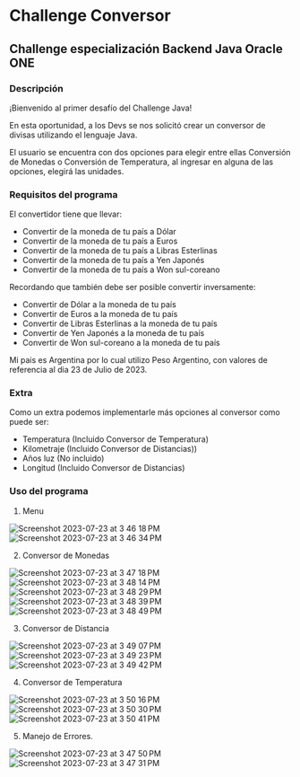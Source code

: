 # Challenge Conversor

## Challenge especialización Backend Java Oracle ONE

### Descripción

¡Bienvenido al primer desafío del Challenge Java!

En esta oportunidad, a los Devs se nos solicitó crear un conversor de divisas utilizando el lenguaje Java.

El usuario se encuentra con dos opciones para elegir entre ellas Conversión de Monedas o Conversión de Temperatura, al ingresar en alguna de las opciones, elegirá las unidades.

### Requisitos del programa

El convertidor tiene que llevar:

- Convertir de la moneda de tu país a Dólar
- Convertir de la moneda de tu país a Euros
- Convertir de la moneda de tu país a Libras Esterlinas
- Convertir de la moneda de tu país a Yen Japonés
- Convertir de la moneda de tu país a Won sul-coreano

Recordando que también debe ser posible convertir inversamente:

- Convertir de Dólar a la moneda de tu país
- Convertir de Euros a la moneda de tu país
- Convertir de Libras Esterlinas a la moneda de tu país
- Convertir de Yen Japonés a la moneda de tu país
- Convertir de Won sul-coreano a la moneda de tu país

Mi pais es Argentina por lo cual utilizo Peso Argentino, con valores de referencia al dia 23 de Julio de 2023.

### Extra

Como un extra podemos implementarle más opciones al conversor como puede ser:

- Temperatura (Incluido Conversor de Temperatura)
- Kilometraje (Incluido Conversor de Distancias))
- Años luz    (No incluido)
- Longitud    (Incluido Conversor de Distancias)

### Uso del programa

1. Menu

![Screenshot 2023-07-23 at 3 46 18 PM](https://github.com/Juanbasanes/ConversorMonedaAlura/assets/107370338/92763e97-8c45-4cda-9199-a31825caac8f)
![Screenshot 2023-07-23 at 3 46 34 PM](https://github.com/Juanbasanes/ConversorMonedaAlura/assets/107370338/627112c1-c757-4b98-b9f7-63c570121c51)

2. Conversor de Monedas

![Screenshot 2023-07-23 at 3 47 18 PM](https://github.com/Juanbasanes/ConversorMonedaAlura/assets/107370338/1ffa5495-33b1-430f-a78c-08c7c1c08e4e)
![Screenshot 2023-07-23 at 3 48 14 PM](https://github.com/Juanbasanes/ConversorMonedaAlura/assets/107370338/1a36cd2e-2cbb-4749-b4bd-1c2b1acaf28c)
![Screenshot 2023-07-23 at 3 48 29 PM](https://github.com/Juanbasanes/ConversorMonedaAlura/assets/107370338/d1a2dda7-c942-4959-b3e7-7c729d60220b)
![Screenshot 2023-07-23 at 3 48 39 PM](https://github.com/Juanbasanes/ConversorMonedaAlura/assets/107370338/e82cf8f7-68ca-4285-b20f-38c222b5a4b0)
![Screenshot 2023-07-23 at 3 48 49 PM](https://github.com/Juanbasanes/ConversorMonedaAlura/assets/107370338/e6209bb4-fa7c-40bd-a85d-324a50500c1d)

3. Conversor de Distancia
   
![Screenshot 2023-07-23 at 3 49 07 PM](https://github.com/Juanbasanes/ConversorMonedaAlura/assets/107370338/74a4a557-10f5-4e66-ba1e-7f527d27c61e)
![Screenshot 2023-07-23 at 3 49 23 PM](https://github.com/Juanbasanes/ConversorMonedaAlura/assets/107370338/71c0d068-0e21-4d13-8ae7-5bfa78a661f3)
![Screenshot 2023-07-23 at 3 49 42 PM](https://github.com/Juanbasanes/ConversorMonedaAlura/assets/107370338/1527f18d-2497-4c69-914d-b53c53077466)

4. Conversor de Temperatura

![Screenshot 2023-07-23 at 3 50 16 PM](https://github.com/Juanbasanes/ConversorMonedaAlura/assets/107370338/9f20869c-34bc-4d9e-aaa4-37de915f285d)
![Screenshot 2023-07-23 at 3 50 30 PM](https://github.com/Juanbasanes/ConversorMonedaAlura/assets/107370338/c23ce4dc-612b-40ab-9cd4-e4a824869168)
![Screenshot 2023-07-23 at 3 50 41 PM](https://github.com/Juanbasanes/ConversorMonedaAlura/assets/107370338/50812244-5180-4efa-9e17-d17a5cc8d235)

5. Manejo de Errores.
   
![Screenshot 2023-07-23 at 3 47 50 PM](https://github.com/Juanbasanes/ConversorMonedaAlura/assets/107370338/e46455bb-017c-4e0a-ab52-ae7226c0dd5b)
![Screenshot 2023-07-23 at 3 47 31 PM](https://github.com/Juanbasanes/ConversorMonedaAlura/assets/107370338/6a96c156-5e12-4c96-b7d9-3e205f09fff9)

